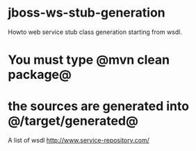 jboss-ws-stub-generation
==========================

Howto web service stub class generation starting from wsdl.

# You must type @mvn clean package@
# the sources are generated into @<projectDir>/target/generated@

A list of wsdl 
http://www.service-repository.com/

